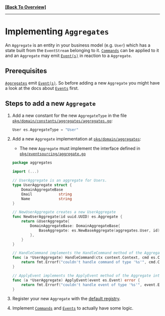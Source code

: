 **[[Back To Overview]](README.md)**

---

# Implementing `Aggregates`

An `Aggregate` is an entity in your business model (e.g. `User`) which has a state built from the `EventStream` belonging to it.
[`Commands`](commands.md) can be applied to it and an `Aggregate` may emit [`Event(s)`](events.md) in reaction to a `Aggregate`.

## Prerequisites

[`Aggregates`](aggregates.md) emit [`Event(s)`](events.md).
So before adding a new `Aggregate` you might have a look at the docs about [`Events`](events.md) first.

## Steps to add a new `Aggregate`

1. Add a new constant for the new `AggregateType` in the file [`pkg/domain/constants/aggregates/aggregates.go`](../../pkg/domain/constants/aggregates/aggregates.go):

    ```go
    User es.AggregateType = "User"
    ```

1. Add a new `Aggregate` implementation at [`pkg/domain/aggregates`](./../pkg/domain/aggregates):
    * The new `Aggregate` must implement the interface defined in [`pkg/eventsourcing/aggregate.go`](../../pkg/eventsourcing/aggregate.go)

    ```go
    package aggregates

    import (...)

    // UserAggregate is an aggregate for Users.
    type UserAggregate struct {
        DomainAggregateBase
        Email            string
        Name             string
    }

    // NewUserAggregate creates a new UserAggregate
    func NewUserAggregate(id uuid.UUID) es.Aggregate {
        return &UserAggregate{
            DomainAggregateBase: DomainAggregateBase{
                BaseAggregate: es.NewBaseAggregate(aggregates.User, id),
            },
        }
    }

    // HandleCommand implements the HandleCommand method of the Aggregate interface.
    func (a *UserAggregate) HandleCommand(ctx context.Context, cmd es.Command) error {
        return fmt.Errorf("couldn't handle command of type '%s'", cmd.CommandType())
    }

    // ApplyEvent implements the ApplyEvent method of the Aggregate interface.
    func (a *UserAggregate) ApplyEvent(event es.Event) error {
        return fmt.Errorf("couldn't handle event of type '%s'", event.EventType())
    }
    ```

1. Register your new `Aggregate` with the [default registry](../../pkg/domain/commandhandler.go).

1. Implement [`Commands`](commands.md) and [`Events`](events.md) to actually have some logic.
